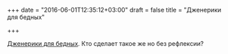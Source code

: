 +++
date = "2016-06-01T12:35:12+03:00"
draft = false
title = "Дженерики для бедных"

+++

<p><a href="http://codeblog.shank.in/poor-mans-generics-in-golang/">Дженерики для бедных</a>. Кто сделает такое же но без рефлексии?</p>

